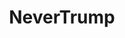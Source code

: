 ---
title: NeverTrump
crosslinks:
- AntiTrumpAlliance
- The_Donald
- esist
- Conservative
- EnoughTrumpSpam
- all
- politics
- trumptracker
- militant
- Enough_Sanders_Spam
- MarchAgainstTrump
- thedavidpakmanshow
- gifs
- democrats
---